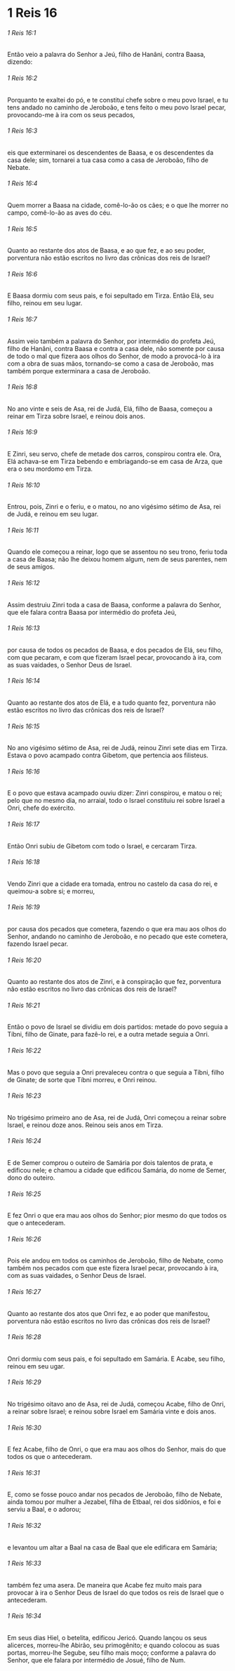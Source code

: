 # 1 Reis 16

###### 1 Reis 16:1

Então veio a palavra do Senhor a Jeú, filho de Hanâni, contra Baasa, dizendo:

###### 1 Reis 16:2

Porquanto te exaltei do pó, e te constituí chefe sobre o meu povo Israel, e tu tens andado no caminho de Jeroboão, e tens feito o meu povo Israel pecar, provocando-me à ira com os seus pecados,

###### 1 Reis 16:3

eis que exterminarei os descendentes de Baasa, e os descendentes da casa dele; sim, tornarei a tua casa como a casa de Jeroboão, filho de Nebate.

###### 1 Reis 16:4

Quem morrer a Baasa na cidade, comê-lo-ão os cães; e o que lhe morrer no campo, comê-lo-ão as aves do céu.

###### 1 Reis 16:5

Quanto ao restante dos atos de Baasa, e ao que fez, e ao seu poder, porventura não estão escritos no livro das crônicas dos reis de Israel?

###### 1 Reis 16:6

E Baasa dormiu com seus pais, e foi sepultado em Tirza. Então Elá, seu filho, reinou em seu lugar.

###### 1 Reis 16:7

Assim veio também a palavra do Senhor, por intermédio do profeta Jeú, filho de Hanâni, contra Baasa e contra a casa dele, não somente por causa de todo o mal que fizera aos olhos do Senhor, de modo a provocá-lo à ira com a obra de suas mãos, tornando-se como a casa de Jeroboão, mas também porque exterminara a casa de Jeroboão.

###### 1 Reis 16:8

No ano vinte e seis de Asa, rei de Judá, Elá, filho de Baasa, começou a reinar em Tirza sobre Israel, e reinou dois anos.

###### 1 Reis 16:9

E Zinri, seu servo, chefe de metade dos carros, conspirou contra ele. Ora, Elá achava-se em Tirza bebendo e embriagando-se em casa de Arza, que era o seu mordomo em Tirza.

###### 1 Reis 16:10

Entrou, pois, Zinri e o feriu, e o matou, no ano vigésimo sétimo de Asa, rei de Judá, e reinou em seu lugar.

###### 1 Reis 16:11

Quando ele começou a reinar, logo que se assentou no seu trono, feriu toda a casa de Baasa; não lhe deixou homem algum, nem de seus parentes, nem de seus amigos.

###### 1 Reis 16:12

Assim destruiu Zinri toda a casa de Baasa, conforme a palavra do Senhor, que ele falara contra Baasa por intermédio do profeta Jeú,

###### 1 Reis 16:13

por causa de todos os pecados de Baasa, e dos pecados de Elá, seu filho, com que pecaram, e com que fizeram Israel pecar, provocando à ira, com as suas vaidades, o Senhor Deus de Israel.

###### 1 Reis 16:14

Quanto ao restante dos atos de Elá, e a tudo quanto fez, porventura não estão escritos no livro das crônicas dos reis de Israel?

###### 1 Reis 16:15

No ano vigésimo sétimo de Asa, rei de Judá, reinou Zinri sete dias em Tirza. Estava o povo acampado contra Gibetom, que pertencia aos filisteus.

###### 1 Reis 16:16

E o povo que estava acampado ouviu dizer: Zinri conspirou, e matou o rei; pelo que no mesmo dia, no arraial, todo o Israel constituiu rei sobre Israel a Onri, chefe do exército.

###### 1 Reis 16:17

Então Onri subiu de Gibetom com todo o Israel, e cercaram Tirza.

###### 1 Reis 16:18

Vendo Zinri que a cidade era tomada, entrou no castelo da casa do rei, e queimou-a sobre si; e morreu,

###### 1 Reis 16:19

por causa dos pecados que cometera, fazendo o que era mau aos olhos do Senhor, andando no caminho de Jeroboão, e no pecado que este cometera, fazendo Israel pecar.

###### 1 Reis 16:20

Quanto ao restante dos atos de Zinri, e à conspiração que fez, porventura não estão escritos no livro das crônicas dos reis de Israel?

###### 1 Reis 16:21

Então o povo de Israel se dividiu em dois partidos: metade do povo seguia a Tíbni, filho de Ginate, para fazê-lo rei, e a outra metade seguia a Onri.

###### 1 Reis 16:22

Mas o povo que seguia a Onri prevaleceu contra o que seguia a Tíbni, filho de Ginate; de sorte que Tíbni morreu, e Onri reinou.

###### 1 Reis 16:23

No trigésimo primeiro ano de Asa, rei de Judá, Onri começou a reinar sobre Israel, e reinou doze anos. Reinou seis anos em Tirza.

###### 1 Reis 16:24

E de Semer comprou o outeiro de Samária por dois talentos de prata, e edificou nele; e chamou a cidade que edificou Samária, do nome de Semer, dono do outeiro.

###### 1 Reis 16:25

E fez Onri o que era mau aos olhos do Senhor; pior mesmo do que todos os que o antecederam.

###### 1 Reis 16:26

Pois ele andou em todos os caminhos de Jeroboão, filho de Nebate, como também nos pecados com que este fizera Israel pecar, provocando à ira, com as suas vaidades, o Senhor Deus de Israel.

###### 1 Reis 16:27

Quanto ao restante dos atos que Onri fez, e ao poder que manifestou, porventura não estão escritos no livro das crônicas dos reis de Israel?

###### 1 Reis 16:28

Onri dormiu com seus pais, e foi sepultado em Samária. E Acabe, seu filho, reinou em seu ugar.

###### 1 Reis 16:29

No trigésimo oitavo ano de Asa, rei de Judá, começou Acabe, filho de Onri, a reinar sobre Israel; e reinou sobre Israel em Samária vinte e dois anos.

###### 1 Reis 16:30

E fez Acabe, filho de Onri, o que era mau aos olhos do Senhor, mais do que todos os que o antecederam.

###### 1 Reis 16:31

E, como se fosse pouco andar nos pecados de Jeroboão, filho de Nebate, ainda tomou por mulher a Jezabel, filha de Etbaal, rei dos sidônios, e foi e serviu a Baal, e o adorou;

###### 1 Reis 16:32

e levantou um altar a Baal na casa de Baal que ele edificara em Samária;

###### 1 Reis 16:33

também fez uma asera. De maneira que Acabe fez muito mais para provocar à ira o Senhor Deus de Israel do que todos os reis de Israel que o antecederam.

###### 1 Reis 16:34

Em seus dias Hiel, o betelita, edificou Jericó. Quando lançou os seus alicerces, morreu-lhe Abirão, seu primogênito; e quando colocou as suas portas, morreu-lhe Segube, seu filho mais moço; conforme a palavra do Senhor, que ele falara por intermédio de Josué, filho de Num.

